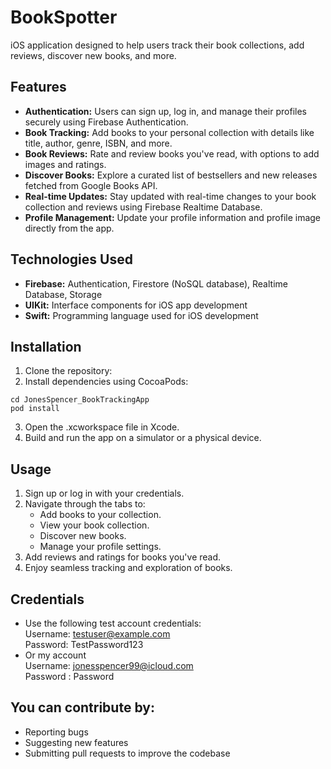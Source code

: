 # BookSpotter
iOS application designed to help users track their book collections, add reviews, discover new books, and more.

## Features

- **Authentication:** Users can sign up, log in, and manage their profiles securely using Firebase Authentication.
- **Book Tracking:** Add books to your personal collection with details like title, author, genre, ISBN, and more.
- **Book Reviews:** Rate and review books you've read, with options to add images and ratings.
- **Discover Books:** Explore a curated list of bestsellers and new releases fetched from Google Books API.
- **Real-time Updates:** Stay updated with real-time changes to your book collection and reviews using Firebase Realtime Database.
- **Profile Management:** Update your profile information and profile image directly from the app.

## Technologies Used

- **Firebase:** Authentication, Firestore (NoSQL database), Realtime Database, Storage
- **UIKit:** Interface components for iOS app development
- **Swift:** Programming language used for iOS development

## Installation

1. Clone the repository:
2. Install dependencies using CocoaPods:
```
cd JonesSpencer_BookTrackingApp
pod install
```
3. Open the .xcworkspace file in Xcode.
4. Build and run the app on a simulator or a physical device.

## Usage

1. Sign up or log in with your credentials.
2. Navigate through the tabs to:
   - Add books to your collection.
   - View your book collection.
   - Discover new books.
   - Manage your profile settings.
3. Add reviews and ratings for books you've read.
4. Enjoy seamless tracking and exploration of books.


## Credentials
- Use the following test account credentials: <br>
  Username: testuser@example.com <br>
  Password: TestPassword123 <br>
- Or my account <br>
Username: jonesspencer99@icloud.com <br>
Password : Password <br>

## You can contribute by:
- Reporting bugs
- Suggesting new features
- Submitting pull requests to improve the codebase
